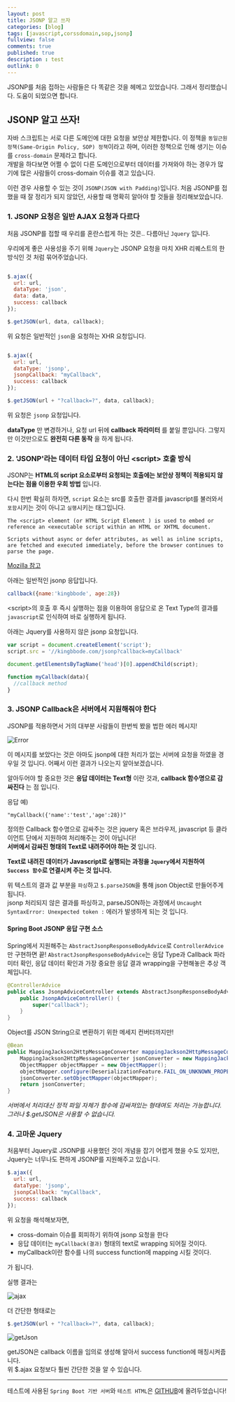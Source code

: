 ```yaml
---
layout: post
title: JSONP 알고 쓰자
categories: [blog]
tags: [javascript,corssdomain,sop,jsonp]
fullview: false
comments: true
published: true
description : test
outlink: 0
---
```


JSONP를 처음 접하는 사람들은 다 똑같은 것을 헤메고 있었습니다. 그래서 정리했습니다. 도움이 되었으면 합니다.

JSONP 알고 쓰자!
----------------

자바 스크립트는 서로 다른 도메인에 대한 요청을 보안상 제한합니다. 이 정책을 `동일근원정책(Same-Origin Policy, SOP) 정책`이라고 하며, 이러한 정책으로 인해 생기는 이슈를 `cross-domain` 문제라고 합니다. <br> 개발을 하다보면 어쩔 수 없이 다른 도메인으로부터 데이터를 가져와야 하는 경우가 많기에 많은 사람들이 cross-domain 이슈를 겪고 있습니다.

이런 경우 사용할 수 있는 것이 `JSONP(JSON with Padding)`입니다. 처음 JSONP를 접했을 때 잘 정리가 되지 않았던, 사용할 때 명확히 알아야 할 것들을 정리해보았습니다.

### 1. JSONP 요청은 일반 AJAX 요청과 다르다

처음 JSONP를 접할 때 우리를 혼란스럽게 하는 것은.. 다름아닌 `Jquery` 입니다.

우리에게 좋은 사용성을 주기 위해 `Jquery`는 JSONP 요청을 마치 XHR 리퀘스트의 한 방식인 것 처럼 묶어주었습니다.<br>

```javascript

$.ajax({
  url: url,
  dataType: 'json',
  data: data,
  success: callback
});

$.getJSON(url, data, callback);

```

위 요청은 일반적인 `json`을 요청하는 XHR 요청입니다.

```javascript

$.ajax({
  url: url,
  dataType: 'jsonp',
  jsonpCallback: "myCallback",
  success: callback
});

$.getJSON(url + "?callback=?", data, callback);

```

위 요청은 `jsonp` 요청입니다.

**dataType** 만 변경하거나, 요청 url 뒤에 **callback 파라미터** 를 붙일 뿐입니다. 그렇지만 이것만으로도 **완전히 다른 동작** 을 하게 됩니다.

### 2. 'JSONP'라는 데이터 타입 요청이 아닌 \<script> 호출 방식

JSONP는 **HTML의 script 요소로부터 요청되는 호출에는 보안상 정책이 적용되지 않는다는 점을 이용한 우회 방법** 입니다.

다시 한번 확실히 하자면, `script` 요소는 src를 호출한 결과를 javascript를 불러와서 `포함`시키는 것이 아니고 `실행`시키는 태그입니다.

```
The <script> element (or HTML Script Element ) is used to embed or reference an <executable script within an HTML or XHTML document.

Scripts without async or defer attributes, as well as inline scripts, are fetched and executed immediately, before the browser continues to parse the page.
```

[Mozilla 참고](https://developer.mozilla.org/en/docs/Web/HTML/Element/script)

아래는 일반적인 jsonp 응답입니다.

```javascript
callback({name:'kingbbode', age:28})
```

\<script>의 호출 후 즉시 실행하는 점을 이용하여 응답으로 온 Text Type의 결과를 `javascript`로 인식하여 바로 실행하게 됩니다.

아래는 Jquery를 사용하지 않은 jsonp 요청입니다.

```javascript
var script = document.createElement('script');
script.src = '//kingbbode.com/jsonp?callback=myCallback'

document.getElementsByTagName('head')[0].appendChild(script);

function myCallback(data){
  //callback method
}
```

### 3. JSONP Callback은 서버에서 지원해줘야 한다

JSONP를 적용하면서 거의 대부분 사람들이 한번씩 봤을 법한 에러 메시지!

![Error](/images/2016/2016-12-18-JSONP/error.png)

이 메시지를 보았다는 것은 아마도 jsonp에 대한 처리가 없는 서버에 요청을 하였을 경우일 것 입니다. 어째서 이런 결과가 나오는지 알아보겠습니다.

알아두어야 할 중요한 것은 **응답 데이터는 Text형** 이란 것과, **callback 함수명으로 감싸진다** 는 점 입니다.

응답 예)

```
"myCallback({'name':'test','age':28})"
```

정의한 Callback 함수명으로 감싸주는 것은 jquery 혹은 브라우저, javascript 등 클라이언트 단에서 지원하여 처리해주는 것이 아닙니다!<br>**서버에서 감싸진 형태의 Text로 내려주어야 하는 것** 입니다.

**Text로 내려진 데이터가 Javascript로 실행되는 과정을 `Jquery`에서 지원하여 `Success 함수`로 연결시켜 주는 것 입니다.**

위 텍스트의 결과 값 부분을 `파싱`하고 `$.parseJSON`을 통해 json Object로 만들어주게 됩니다. <br>jsonp 처리되지 않은 결과를 파싱하고, parseJSON하는 과정에서 `Uncaught SyntaxError: Unexpected token :` 에러가 발생하게 되는 것 입니다.

#### Spring Boot JSONP 응답 구현 소스

Spring에서 지원해주는 `AbstractJsonpResponseBodyAdvice`로 `ControllerAdvice`만 구현하면 끝! `AbstractJsonpResponseBodyAdvice`는 응답 Type과 Callback 파라미터 확인, 응답 데이터 확인과 가장 중요한 응답 결과 wrapping을 구현해놓은 추상 객체입니다.

```java
@ControllerAdvice
public class JsonpAdviceController extends AbstractJsonpResponseBodyAdvice {
    public JsonpAdviceController() {
        super("callback");
    }
}
```

Object를 JSON String으로 변환하기 위한 메세지 컨버터까지만!

```java
@Bean
public MappingJackson2HttpMessageConverter mappingJackson2HttpMessageConverter() {
	MappingJackson2HttpMessageConverter jsonConverter = new MappingJackson2HttpMessageConverter();
	ObjectMapper objectMapper = new ObjectMapper();
	objectMapper.configure(DeserializationFeature.FAIL_ON_UNKNOWN_PROPERTIES, false);
	jsonConverter.setObjectMapper(objectMapper);
	return jsonConverter;
}
```

*서버에서 처리대신 정적 파일 자체가 함수에 감싸져있는 형태여도 처리는 가능합니다. 그러나 $.getJSON은 사용할 수 없습니다.*

### 4. 고마운 Jquery

처음부터 Jquery로 JSONP를 사용했던 것이 개념을 잡기 어렵게 했을 수도 있지만, Jquery는 너무나도 편하게 JSONP를 지원해주고 있습니다.

```javascript
$.ajax({
  url: url,
  dataType: 'jsonp',
  jsonpCallback: "myCallback",
  success: callback
});
```

위 요청을 해석해보자면,

-	cross-domain 이슈를 회피하기 위하여 jsonp 요청을 한다
-	응답 데이터는 `myCallback(결과)` 형태의 text로 wrapping 되어질 것이다.
-	myCallback이란 함수를 나의 success function에 mapping 시킬 것이다.

가 됩니다.

실행 결과는

![ajax](/images/2016/2016-12-18-JSONP/ajax.png)

더 간단한 형태로는

```javascript
$.getJSON(url + "?callback=?", data, callback);
```

![getJson](/images/2016/2016-12-18-JSONP/getJson.png)

getJSON은 callback 이름을 임의로 생성해 알아서 success function에 매칭시켜줍니다. <br>
위 $.ajax 요청보다 훨씬 간단한 것을 알 수 있습니다.


---

테스트에 사용된 `Spring Boot 기반 서버`와 `테스트 HTML`은 [GITHUB](https://github.com/kingbbode/spring-jsonp-server)에 올려두었습니다!
